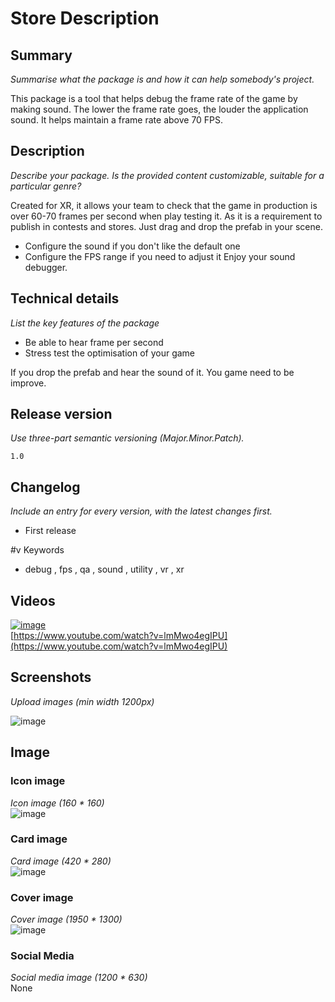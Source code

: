 # Store Description

## Summary
_Summarise what the package is and how it can help somebody's project._

This package is a tool that helps debug the frame rate of the game by making sound. The lower the frame rate goes, the louder the application sound. It helps maintain a frame rate above 70 FPS.

## Description
_Describe your package. Is the provided content customizable, suitable for a particular genre?_

Created for XR, it allows your team to check that the game in production is over 60-70 frames per second when play testing it. As it is a requirement to publish in contests and stores.
Just drag and drop the prefab in your scene.
- Configure the sound if you don't like the default one
- Configure the FPS range if you need to adjust it
Enjoy your sound debugger.

## Technical details
_List the key features of the package_

- Be able to hear frame per second
- Stress test the optimisation of your game

If you drop the prefab and hear the sound of it.
You game need to be improve.



## Release version
_Use three-part semantic versioning (Major.Minor.Patch)._
```
1.0
```
## Changelog
_Include an entry for every version, with the latest changes first._
- First release

#v Keywords

- debug , fps , qa , sound , utility , vr , xr

## Videos

[![image](https://github.com/EloiStree/2020_05_28_JimmyScreamFPS/assets/20149493/417da88e-fc91-4155-8a32-12aaa6879b90)](https://www.youtube.com/watch?v=lmMwo4egIPU)  
[https://www.youtube.com/watch?v=lmMwo4egIPU](https://www.youtube.com/watch?v=lmMwo4egIPU)  

## Screenshots 
_Upload images (min width 1200px)_

![image](https://github.com/EloiStree/2020_05_28_JimmyScreamFPS/assets/20149493/fae13bb6-c0ac-4f3a-aebe-364ceb192c51)

## Image

### Icon image  
_Icon image (160 * 160)_  
![image](https://github.com/EloiStree/2020_05_28_JimmyScreamFPS/assets/20149493/b9619dd3-76a3-4731-9465-f6f4835b0315)  


### Card image
_Card image (420 * 280)_  
![image](https://github.com/EloiStree/2020_05_28_JimmyScreamFPS/assets/20149493/ef5fddd5-2546-4401-9688-1eecf56a3ac0)  


### Cover image  
_Cover image (1950 * 1300)_  
![image](https://github.com/EloiStree/2020_05_28_JimmyScreamFPS/assets/20149493/8437fbf3-c48e-4283-bebe-f24e8e1663bc)  

### Social Media  
_Social media image (1200 * 630)_  
None  

